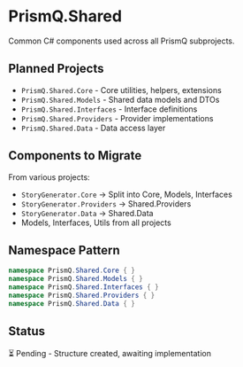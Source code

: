 # PrismQ.Shared

Common C# components used across all PrismQ subprojects.

## Planned Projects

- `PrismQ.Shared.Core` - Core utilities, helpers, extensions
- `PrismQ.Shared.Models` - Shared data models and DTOs
- `PrismQ.Shared.Interfaces` - Interface definitions
- `PrismQ.Shared.Providers` - Provider implementations
- `PrismQ.Shared.Data` - Data access layer

## Components to Migrate

From various projects:
- `StoryGenerator.Core` → Split into Core, Models, Interfaces
- `StoryGenerator.Providers` → Shared.Providers
- `StoryGenerator.Data` → Shared.Data
- Models, Interfaces, Utils from all projects

## Namespace Pattern

```csharp
namespace PrismQ.Shared.Core { }
namespace PrismQ.Shared.Models { }
namespace PrismQ.Shared.Interfaces { }
namespace PrismQ.Shared.Providers { }
namespace PrismQ.Shared.Data { }
```

## Status

⏳ Pending - Structure created, awaiting implementation

